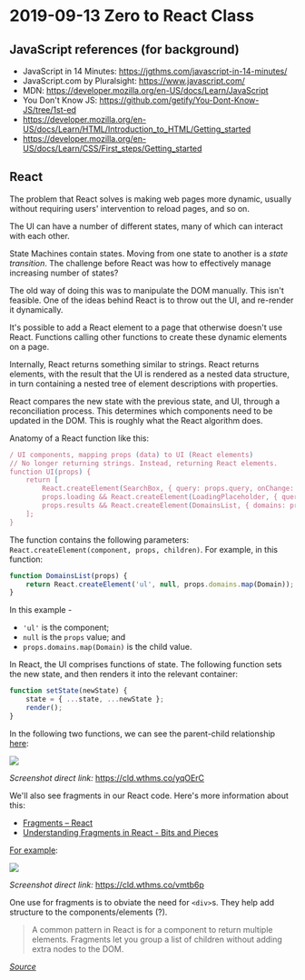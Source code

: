 # 2019-09-13 Zero to React Class

## JavaScript references (for background)

- JavaScript in 14 Minutes: https://jgthms.com/javascript-in-14-minutes/
- JavaScript.com by Pluralsight: https://www.javascript.com/ 
- MDN: https://developer.mozilla.org/en-US/docs/Learn/JavaScript 
- You Don't Know JS: https://github.com/getify/You-Dont-Know-JS/tree/1st-ed 
- https://developer.mozilla.org/en-US/docs/Learn/HTML/Introduction_to_HTML/Getting_started 
- https://developer.mozilla.org/en-US/docs/Learn/CSS/First_steps/Getting_started

## React

The problem that React solves is making web pages more dynamic, usually without requiring users' intervention to reload pages, and so on.

The UI can have a number of different states, many of which can interact with each other.

State Machines contain states. Moving from one state to another is a _state transition_. The challenge before React was how to effectively manage increasing number of states?

The old way of doing this was to manipulate the DOM manually. This isn't feasible. One of the ideas behind React is to throw out the UI, and re-render it dynamically.

It's possible to add a React element to a page that otherwise doesn't use React. Functions calling other functions to create these dynamic elements on a page.

Internally, React returns something similar to strings. React returns elements, with the result that the UI is rendered as a nested data structure, in turn containing a nested tree of element descriptions with properties.

React compares the new state with the previous state, and UI, through a reconciliation process. This determines which components need to be updated in the DOM. This is roughly what the React algorithm does.

Anatomy of a React function like this:

```js
/ UI components, mapping props (data) to UI (React elements)
// No longer returning strings. Instead, returning React elements.
function UI(props) {
    return [
        React.createElement(SearchBox, { query: props.query, onChange: doSearch }),
        props.loading && React.createElement(LoadingPlaceholder, { query: props.query }),
        props.results && React.createElement(DomainsList, { domains: props.results }),
    ];
}
```

The function contains the following parameters: `React.createElement(component, props, children)`. For example, in this function:

```js
function DomainsList(props) {
    return React.createElement('ul', null, props.domains.map(Domain));
}
```

In this example -

* `'ul'` is the component;
* `null` is the `props` value; and
* `props.domains.map(Domain)` is the child value.

In React, the UI comprises functions of state. The following function sets the new state, and then renders it into the relevant container:

```js
function setState(newState) {
    state = { ...state, ...newState };
    render();
}
```

In the following two functions, we can see the parent-child relationship [here](https://cld.wthms.co/yqOErC):

![](https://cld.wthms.co/yqOErC+)

_Screenshot direct link:_ https://cld.wthms.co/yqOErC

We'll also see fragments in our React code. Here's more information about this:

* [Fragments – React](https://reactjs.org/docs/fragments.html)
* [Understanding Fragments in React - Bits and Pieces](https://blog.bitsrc.io/understanding-fragments-in-react-a1b6e534b01a)

[For example](https://cld.wthms.co/vmtb6p):

![](https://cld.wthms.co/vmtb6p+)

_Screenshot direct link:_ https://cld.wthms.co/vmtb6p

One use for fragments is to obviate the need for `<div>`s. They help add structure to the components/elements (?).

>A common pattern in React is for a component to return multiple elements. Fragments let you group a list of children without adding extra nodes to the DOM.

_[Source](https://reactjs.org/docs/fragments.html)_